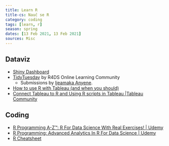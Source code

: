 ```yaml
---
title: Learn R
title-cs: Nauč se R
category: coding
tags: [learn, r]
season: spring
dates: [13 Feb 2021, 13 Feb 2021]
sources: Misc
---
```


## Dataviz
* [Shiny Dashboard](https://rstudio.github.io/shinydashboard/)
* [TidyTuesday](https://github.com/rfordatascience/tidytuesday) by R4DS Online Learning Community
	* Submissions by [Ijeamaka Anyene](https://ijeamaka-anyene.netlify.app/).
* [How to use R with Tableau (and when you should)](https://www.tableau.com/learn/whitepapers/using-r-and-tableau)
* [Connect Tableau to R and Using R scripts in Tableau |Tableau Community](https://community.tableau.com/thread/236068)
    
## Coding
* [R Programming A-Z™: R For Data Science With Real Exercises! | Udemy](https://www.udemy.com/r-programming/)
* [R Programming: Advanced Analytics In R For Data Science | Udemy](https://www.udemy.com/r-analytics/)
* [R Cheatsheet](https://www.rstudio.com/resources/cheatsheets/)
